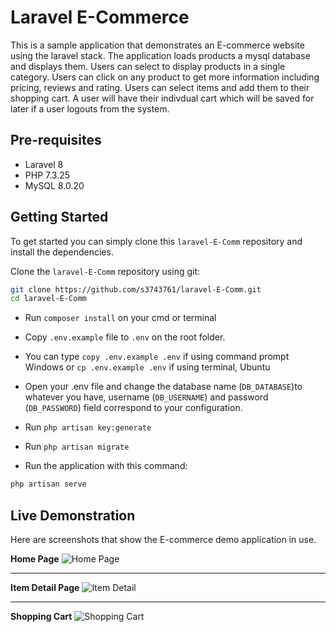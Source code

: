 # Laravel E-Commerce

This is a sample application that demonstrates an E-commerce website using the laravel stack. The application loads products a mysql database and displays them. Users can select to display products in a single category. Users can click on any product to get more information including pricing, reviews and rating. Users can select items and add them to their shopping cart. A user will have their indivdual cart which will be saved for later if a user logouts from the system.



## Pre-requisites
- Laravel 8
- PHP 7.3.25 
- MySQL 8.0.20

## Getting Started
To get started  you can simply clone this `laravel-E-Comm` repository and install the dependencies.

Clone the `laravel-E-Comm` repository using git:

```bash
git clone https://github.com/s3743761/laravel-E-Comm.git
cd laravel-E-Comm
```
- Run ```composer install``` on your cmd or terminal

- Copy `.env.example` file to ``.env`` on the root folder. 

- You can type ```copy .env.example .env``` if using command prompt Windows or ```cp .env.example .env``` if using terminal, Ubuntu

- Open your .env file and change the database name (`DB_DATABASE`)to whatever you have, username (`DB_USERNAME`) and password (`DB_PASSWORD`) field correspond to your configuration. 

- Run ```php artisan key:generate```

- Run ```php artisan migrate```

- Run the application with this command:
```bash
php artisan serve
```



## Live Demonstration

Here are screenshots that show the E-commerce demo application in use.

**Home Page**
![Home Page](/screenshots/homePage.png?raw=true "Optional Title")

---

**Item Detail Page**
![Item Detail](/screenshots/itemDetail.png?raw=true "Optional Title")

---

**Shopping Cart**
![Shopping Cart](/screenshots/shoppingCart.png?raw=true "Shopping Cart")


